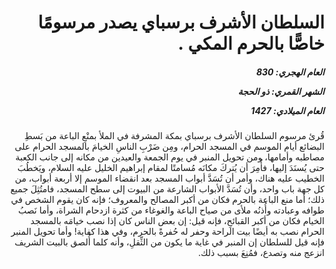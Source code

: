 <h1 dir="rtl">السلطان الأشرف برسباي يصدر مرسومًا خاصًّا بالحرم المكي .</h1>

<h5 dir="rtl">العام الهجري:  830

الشهر القمري: ذو الحجة

العام الميلادي: 1427</h5>

<p dir="rtl">قُرئ مرسوم السلطان الأشرف برسباي بمكة المشرفة في الملأ بمنْعِ الباعة من بَسطِ البضائع أيام الموسم في المسجد الحرام، ومِن ضَرْبِ الناسِ الخيامَ بالمسجد الحرام على مصاطبه وأمامها، ومن تحويل المنبر في يوم الجمعة والعيدين من مكانه إلى جانب الكعبة حتى يُسنَدَ إليها، فأُمِرَ أن يُتركَ مكانَه مُسامتًا لمقام إبراهيم الخليل عليه السلام، ويَخطُبَ الخطيب عليه هناك، وأمر أن تُسَدَّ أبواب المسجد بعد انقضاء الموسم إلا أربعة أبواب، من كل جهة باب واحد، وأن تُسَدَّ الأبواب الشارعة من البيوت إلى سطح المسجد، فامتُثِلَ جميع ذلك؛ أما منع الباعة بالحرم فكان من أكبر المصالح والمعروف؛ فإنه كان يقوم الشخص في طوافه وعبادته وأُذنُه ملأى من صياح الباعة والغوغاء من كثرة ازدحام الشراة، وأما نَصبُ الخيام فكان من أكبر القبائحِ، فإنه قيل: إن بعض الناس كان إذا نصب خيامَه بالمسجد الحرام نصب به أيضًا بيت الراحة وحفر له حُفرةً بالحرم، وفي هذا كفاية! وأما تحويل المنبر فإنه قيل للسلطان إن المنبر في غاية ما يكون من الثِّقلِ، وأنه كلما أُلصق بالبيت الشريف انزعج منه وتصدع، فمُنِعَ بسبب ذلك.</p></br>
